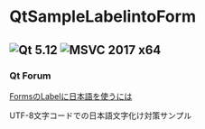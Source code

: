 ﻿# QtSampleLabelintoForm
![Qt 5.12](https://img.shields.io/badge/Qt-5.12-brightgreen.svg)
![MSVC 2017 x64](https://img.shields.io/badge/MSVC-2017%20x64-blue.svg)
-----
### Qt Forum

[FormsのLabelに日本語を使うには](https://forum.qt.io/topic/97680/forms%E3%81%AElabel%E3%81%AB%E6%97%A5%E6%9C%AC%E8%AA%9E%E3%82%92%E4%BD%BF%E3%81%86%E3%81%AB%E3%81%AF)

UTF-8文字コードでの日本語文字化け対策サンプル
